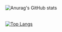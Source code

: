 ![Anurag's GitHub stats](https://github-readme-stats.vercel.app/api?username=patrickfc17&show_icons=true&theme=tokyonight)
<br>
<br>
<br>
[![Top Langs](https://github-readme-stats.vercel.app/api/top-langs/?username=patrickfc17&show_icons=true&theme=tokyonight)](https://github.com/anuraghazra/github-readme-stats)
